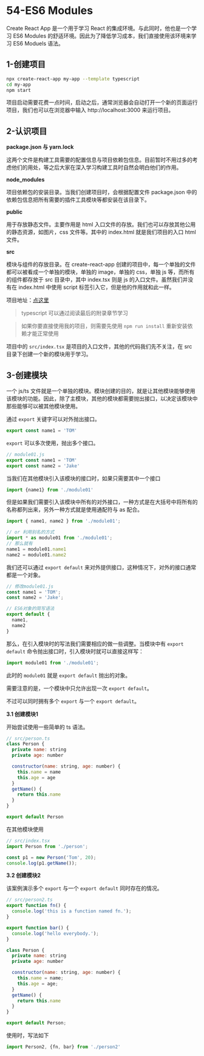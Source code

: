 # 54-ES6 Modules

Create React App 是一个用于学习 React 的集成环境。与此同时，他也是一个学习 ES6 Modules 的舒适环境。因此为了降低学习成本，我们直接使用该环境来学习 ES6 Moduels 语法。

## 1-创建项目

```bash
npx create-react-app my-app --template typescript
cd my-app
npm start
```

项目启动需要花费一点时间，启动之后，通常浏览器会自动打开一个新的页面运行项目，我们也可以在浏览器中输入 http://localhost:3000 来运行项目。

## 2-认识项目

**package.json 与 yarn.lock**

这两个文件是构建工具需要的配置信息与项目依赖包信息。目前暂时不用过多的考虑他们的用处，等之后大家在深入学习构建工具时自然会明白他们的作用。

**node_modules**

项目依赖包的安装目录。当我们创建项目时，会根据配置文件 package.json 中的依赖包信息把所有需要的插件工具模块等都安装在该目录下。

**public**

用于存放静态文件。主要作用是 html 入口文件的存放。我们也可以存放其他公用的静态资源，如图片，css 文件等。其中的 index.html 就是我们项目的入口 html 文件。

**src**

模块与组件的存放目录。在 create-react-app 创建的项目中，每一个单独的文件都可以被看成一个单独的模块，单独的 image，单独的 css，单独 js 等，而所有的组件都存放于 src 目录中，其中 index.tsx 则是 js 的入口文件。虽然我们并没有在 index.html 中使用 script 标签引入它，但是他的作用就和此一样。

项目地址：[点这里](https://github.com/yangbo5207/jsCore/tree/master/6.8.1+模块化语法/my-app)

> typescript 可以通过阅读最后的附录章节学习

> 如果你要直接使用我的项目，则需要先使用 `npm run install` 重新安装依赖才能正常使用

项目中的 `src/index.tsx` 是项目的入口文件，其他的代码我们先不关注，在 src 目录下创建一个新的模块用于学习。

## 3-创建模块

一个 js/ts 文件就是一个单独的模块。模块创建的目的，就是让其他模块能够使用该模块的功能。因此，除了主模块，其他的模块都需要抛出接口，以决定该模块中那些能够可以被其他模块使用。

通过 `export` 关键字可以对外抛出接口。

```javascript
export const name1 = 'TOM'
```

`export` 可以多次使用，抛出多个接口。

```javascript
// module01.js
export const name1 = 'TOM'
export const name2 = 'Jake'
```

当我们在其他模块引入该模块的接口时，如果只需要其中一个接口

```javascript
import {name1} from './module01'
```

但是如果我们需要引入该模块中所有的对外接口，一种方式是在大括号中将所有的名称都列出来，另外一种方式就是使用通配符与 as 配合。

```javascript
import { name1, name2 } from './module01';

// or 利用别名的方式
import * as module01 from './module01';
// 那么就有
name1 = module01.name1
name2 = module01.name2
```

我们还可以通过 `export default` 来对外提供接口，这种情况下，对外的接口通常都是一个对象。

```javascript
// 修改module01.js
const name1 = 'TOM';
const name2 = 'Jake';

// ES6对象的简写语法
export default {
  name1,
  name2
}
```

那么，在引入模块时的写法我们需要相应的做一些调整。当模块中有 `export default` 命令抛出接口时，引入模块时就可以直接这样写：

```javascript
import module01 from './module01';
```

此时的 `module01` 就是 `export default` 抛出的对象。

需要注意的是，一个模块中只允许出现一次 `export default`。

不过可以同时拥有多个 `export` 与一个 `export default`。

**3.1 创建模块1**

开始尝试使用一些简单的 ts 语法。

```javascript
// src/person.ts
class Person {
  private name: string
  private age: number

  constructor(name: string, age: number) {
    this.name = name
    this.age = age
  }
  getName() {
    return this.name
  }
}

export default Person
```

在其他模块使用

```javascript
// src/index.tsx
import Person from './person';

const p1 = new Person('Tom', 20);
console.log(p1.getName());
```

**3.2 创建模块2**

该案例演示多个 `export` 与一个 `export default` 同时存在的情况。

```javascript
// src/person2.ts
export function fn() {
  console.log('this is a function named fn.');
}

export function bar() {
  console.log('hello everybody.');
}

class Person {
  private name: string
  private age: number

  constructor(name: string, age: number) {
    this.name = name;
    this.age = age;
  }
  getName() {
    return this.name
  }
}

export default Person;
```

使用时，写法如下

```javascript
import Person2, {fn, bar} from './person2'
```